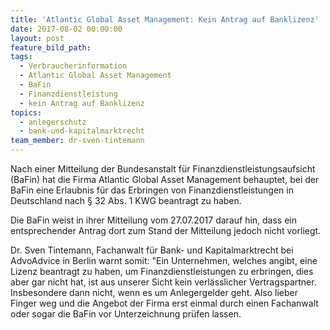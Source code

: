 ```yaml
---
title: 'Atlantic Global Asset Management: Kein Antrag auf Banklizenz'
date: 2017-08-02 00:00:00
layout: post
feature_bild_path:
tags:
  - Verbraucherinformation
  - Atlantic Global Asset Management
  - BaFin
  - Finanzdienstleistung
  - kein Antrag auf Banklizenz
topics:
  - anlegerschutz
  - bank-und-kapitalmarktrecht
team_member: dr-sven-tintemann
---
```



Nach einer Mitteilung der Bundesanstalt f&uuml;r Finanzdienstleistungsaufsicht (BaFin) hat die Firma Atlantic Global Asset Management behauptet, bei der BaFin eine Erlaubnis f&uuml;r das Erbringen von Finanzdienstleistungen in Deutschland nach &sect; 32 Abs. 1 KWG beantragt zu haben.

Die BaFin weist in ihrer Mitteilung vom 27.07.2017 darauf hin, dass ein entsprechender Antrag dort zum Stand der Mitteilung jedoch nicht vorliegt.

Dr. Sven Tintemann, Fachanwalt f&uuml;r Bank- und Kapitalmarktrecht bei AdvoAdvice in Berlin warnt somit: "Ein Unternehmen, welches angibt, eine Lizenz beantragt zu haben, um Finanzdienstleistungen zu erbringen, dies aber gar nicht hat, ist aus unserer Sicht kein verl&auml;sslicher Vertragspartner. Insbesondere dann nicht, wenn es um Anlegergelder geht. Also lieber Finger weg und die Angebot der Firma erst einmal durch einen Fachanwalt oder sogar die BaFin vor Unterzeichnung pr&uuml;fen lassen.